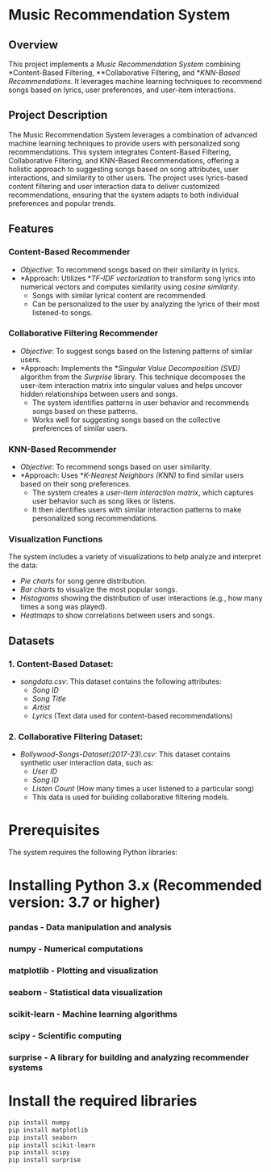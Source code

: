 # Music Recommendation System

## Overview

This project implements a *Music Recommendation System* combining *Content-Based Filtering, **Collaborative Filtering, and **KNN-Based Recommendations*. It leverages machine learning techniques to recommend songs based on lyrics, user preferences, and user-item interactions.



## Project Description

The Music Recommendation System leverages a combination of advanced machine learning techniques to provide users with personalized song recommendations. This system integrates Content-Based Filtering, Collaborative Filtering, and KNN-Based Recommendations, offering a holistic approach to suggesting songs based on song attributes, user interactions, and similarity to other users.
The project uses lyrics-based content filtering and user interaction data to deliver customized recommendations, ensuring that the system adapts to both individual preferences and popular trends.


## Features

### Content-Based Recommender
- *Objective*: To recommend songs based on their similarity in lyrics.
- *Approach: Utilizes **TF-IDF vectorization* to transform song lyrics into numerical vectors and computes similarity using *cosine similarity*.
  - Songs with similar lyrical content are recommended.
  - Can be personalized to the user by analyzing the lyrics of their most listened-to songs.

### Collaborative Filtering Recommender
- *Objective*: To suggest songs based on the listening patterns of similar users.
- *Approach: Implements the **Singular Value Decomposition (SVD)* algorithm from the *Surprise* library. This technique decomposes the user-item interaction matrix into singular values and helps uncover hidden relationships between users and songs.
  - The system identifies patterns in user behavior and recommends songs based on these patterns.
  - Works well for suggesting songs based on the collective preferences of similar users.

### KNN-Based Recommender
- *Objective*: To recommend songs based on user similarity.
- *Approach: Uses **K-Nearest Neighbors (KNN)* to find similar users based on their song preferences.
  - The system creates a *user-item interaction matrix*, which captures user behavior such as song likes or listens.
  - It then identifies users with similar interaction patterns to make personalized song recommendations.

### Visualization Functions
The system includes a variety of visualizations to help analyze and interpret the data:
- *Pie charts* for song genre distribution.
- *Bar charts* to visualize the most popular songs.
- *Histograms* showing the distribution of user interactions (e.g., how many times a song was played).
- *Heatmaps* to show correlations between users and songs.

## Datasets

### 1. Content-Based Dataset:
- *songdata.csv*: This dataset contains the following attributes:
  - *Song ID*
  - *Song Title*
  - *Artist*
  - *Lyrics* (Text data used for content-based recommendations)
  
### 2. Collaborative Filtering Dataset:
- *Bollywood-Songs-Dataset(2017-23).csv*: This dataset contains synthetic user interaction data, such as:
  - *User ID*
  - *Song ID*
  - *Listen Count* (How many times a user listened to a particular song)
  - This data is used for building collaborative filtering models.
 

# Prerequisites
The system requires the following Python libraries:

# Installing Python 3.x (Recommended version: 3.7 or higher)

### pandas - Data manipulation and analysis
### numpy - Numerical computations
### matplotlib - Plotting and visualization
### seaborn - Statistical data visualization
### scikit-learn - Machine learning algorithms
### scipy - Scientific computing
### surprise - A library for building and analyzing recommender systems
# Install the required libraries
```bash 
pip install numpy 
pip install matplotlib
pip install seaborn
pip install scikit-learn
pip install scipy 
pip install surprise

